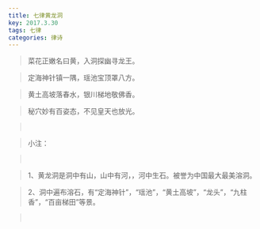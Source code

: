 ```yaml
---
title: 七律黄龙洞
key: 2017.3.30
tags: 七律
categories: 律诗
---
```


<blockquote class="blockquote-center">菜花正嫩名曰黄，入洞探幽寻龙王。
</blockquote>
<blockquote class="blockquote-center">定海神针镇一隅，瑶池宝顶罩八方。
</blockquote>
<blockquote class="blockquote-center">黄土高坡落春水，银川梯地敬佛香。
</blockquote>
<blockquote class="blockquote-center">秘穴妙有百姿态，不见皇天也放光。
</blockquote>
<blockquote class="blockquote-center"></br>
</blockquote>
<blockquote class="blockquote-center">小注：
</blockquote>
<blockquote class="blockquote-center"></br>
</blockquote>
<blockquote class="blockquote-center">1、黄龙洞是洞中有山，山中有河，，河中生石。被誉为中国最大最美溶洞。
</blockquote>
<blockquote class="blockquote-center">2、洞中遍布溶石，有“定海神针”，“瑶池”，“黄土高坡”，“龙头”，“九柱香”，“百亩梯田”等景。
</blockquote>
<blockquote class="blockquote-center"></br>
</blockquote>
